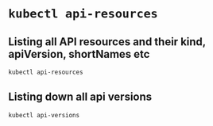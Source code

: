 # `kubectl api-resources`

## Listing all API resources and their kind, apiVersion, shortNames etc

```bash
kubectl api-resources
```

## Listing down all api versions

```bash
kubectl api-versions
```

